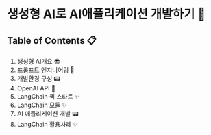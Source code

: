 # 생성형 AI로 AI애플리케이션 개발하기 🚀

## Table of Contents 📋
1. 생성형 AI개요 😎
2. 프롬프트 엔지니어링 🤖
3. 개발환경 구성 📟
4. OpenAI API 🔑
4. LangChain 퀵 스타트 ✨
6. LangChain 모듈 ✨
7. AI 애플리케이션 개발 📟
8. LangChain 활용사례 ✨
